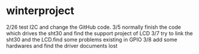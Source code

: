 # winterproject

2/26
test I2C and change the GitHub code.
3/5
normally finish the code which drives the sht30 and find the support project of LCD
3/7
try to link the sht30 and the LCD.find some problems existing in GPIO
3/8
add some hardwares and find the driver documents lost
